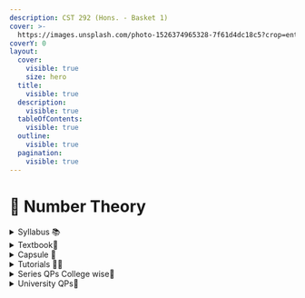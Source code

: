 ```yaml
---
description: CST 292 (Hons. - Basket 1)
cover: >-
  https://images.unsplash.com/photo-1526374965328-7f61d4dc18c5?crop=entropy&cs=srgb&fm=jpg&ixid=M3wxOTcwMjR8MHwxfHNlYXJjaHwyfHxjeWJlcnNlY3VyaXR5JTIwbnVtYmVyc3xlbnwwfHx8fDE3MTU4NTI0NDl8MA&ixlib=rb-4.0.3&q=85
coverY: 0
layout:
  cover:
    visible: true
    size: hero
  title:
    visible: true
  description:
    visible: true
  tableOfContents:
    visible: true
  outline:
    visible: true
  pagination:
    visible: true
---
```


# 🔐 Number Theory

<details>

<summary>Syllabus 📚</summary>

[CST 292](https://drive.google.com/file/d/1CIfR7f2aFaKSYOkxYuEOKTnA4-vCbEH4/view?usp=drive\_link)👈

</details>

<details>

<summary>Textbook📖</summary>

[Number Theory Textbooks](https://drive.google.com/drive/folders/1fI-cH3kxSOEVfVA33ueX61LrPg5-pohV?usp=drive\_link) 👈

</details>

<details>

<summary>Capsule 💊</summary>

[Number Theory Short Notes](https://drive.google.com/drive/folders/19epeIg4FMv0\_j6xkvA0dHUySnjMgYtcq?usp=drive\_link) 👈

</details>

<details>

<summary>Tutorials 🧑‍🏫</summary>

[Number Theory Useful Links](https://docs.google.com/document/d/1lYDXz2cDPbSQzaYsaDwx8a7PDdlaS7Zt50MwwRwsFco/edit?usp=drive\_link) 👈

</details>

<details>

<summary>Series QPs College wise📃</summary>

[Number Theory Series QPs](https://drive.google.com/drive/folders/1hMrVEDSbMOEWOSXIh7473eMS0aDfTLOQ?usp=drive\_link) 👈

</details>

<details>

<summary>University QPs📄</summary>

[Number Theory PYQs](https://drive.google.com/drive/folders/1rX3HrjkMnxl1\_M-Lm6BAz4GNyu0E34bn?usp=drive\_link) 👈

</details>
